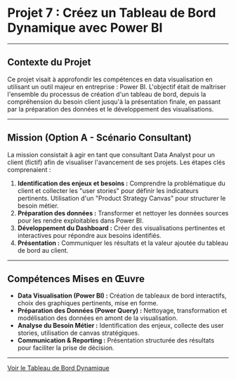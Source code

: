 # Projet 7 : Créez un Tableau de Bord Dynamique avec Power BI

---

## Contexte du Projet

Ce projet visait à approfondir les compétences en data visualisation en utilisant un outil majeur en entreprise : Power BI. L'objectif était de maîtriser l'ensemble du processus de création d'un tableau de bord, depuis la compréhension du besoin client jusqu'à la présentation finale, en passant par la préparation des données et le développement des visualisations.

---

## Mission (Option A - Scénario Consultant)

La mission consistait à agir en tant que consultant Data Analyst pour un client (fictif) afin de visualiser l'avancement de ses projets. Les étapes clés comprenaient :
1.  **Identification des enjeux et besoins :** Comprendre la problématique du client et collecter les "user stories" pour définir les indicateurs pertinents. Utilisation d'un "Product Strategy Canvas" pour structurer le besoin métier.
2.  **Préparation des données :** Transformer et nettoyer les données sources pour les rendre exploitables dans Power BI.
3.  **Développement du Dashboard :** Créer des visualisations pertinentes et interactives pour répondre aux besoins identifiés.
4.  **Présentation :** Communiquer les résultats et la valeur ajoutée du tableau de bord au client.

---

## Compétences Mises en Œuvre

* **Data Visualisation (Power BI) :** Création de tableaux de bord interactifs, choix des graphiques pertinents, mise en forme.
* **Préparation des Données (Power Query) :** Nettoyage, transformation et modélisation des données en amont de la visualisation.
* **Analyse du Besoin Métier :** Identification des enjeux, collecte des user stories, utilisation de canvas stratégiques.
* **Communication & Reporting :** Présentation structurée des résultats pour faciliter la prise de décision.

---

[Voir le Tableau de Bord Dynamique](VOTRE_LIEN_ICI_1)
